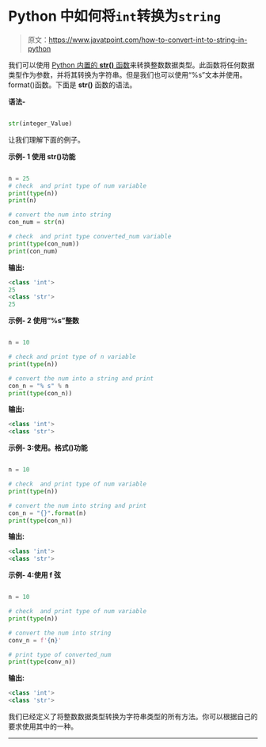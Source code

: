# Python 中如何将`int`转换为`string`

> 原文：<https://www.javatpoint.com/how-to-convert-int-to-string-in-python>

我们可以使用 [Python 内置的 **str()** 函数](https://www.javatpoint.com/python-str-function)来转换整数数据类型。此函数将任何数据类型作为参数，并将其转换为字符串。但是我们也可以使用“%s”文本并使用。format()函数。下面是 **str()** 函数的语法。

**语法-**

```py

str(integer_Value)

```

让我们理解下面的例子。

**示例- 1 使用 str()功能**

```py

n = 25
# check  and print type of num variable
print(type(n))
print(n)

# convert the num into string
con_num = str(n)

# check  and print type converted_num variable
print(type(con_num))
print(con_num)

```

**输出:**

```py
<class 'int'>
25
<class 'str'>
25

```

**示例- 2 使用“%s”整数**

```py

n = 10

# check and print type of n variable
print(type(n))

# convert the num into a string and print
con_n = "% s" % n
print(type(con_n))

```

**输出:**

```py
<class 'int'>
<class 'str'>

```

**示例- 3:使用。格式()功能**

```py

n = 10

# check  and print type of num variable
print(type(n))

# convert the num into string and print
con_n = "{}".format(n)
print(type(con_n))

```

**输出:**

```py
<class 'int'>
<class 'str'>

```

**示例- 4:使用 f 弦**

```py

n = 10

# check  and print type of num variable
print(type(n))

# convert the num into string
conv_n = f'{n}'

# print type of converted_num
print(type(conv_n)) 

```

**输出:**

```py
<class 'int'>
<class 'str'>

```

我们已经定义了将整数数据类型转换为字符串类型的所有方法。你可以根据自己的要求使用其中的一种。

* * *